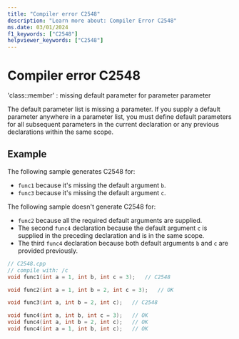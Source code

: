 ```yaml
---
title: "Compiler error C2548"
description: "Learn more about: Compiler Error C2548"
ms.date: 03/01/2024
f1_keywords: ["C2548"]
helpviewer_keywords: ["C2548"]
---
```

# Compiler error C2548

'class::member' : missing default parameter for parameter parameter

The default parameter list is missing a parameter. If you supply a default parameter anywhere in a parameter list, you must define default parameters for all subsequent parameters in the current declaration or any previous declarations within the same scope.

## Example

The following sample generates C2548 for:

- `func1` because it's missing the default argument `b`.
- `func3` because it's missing the default argument `c`.

The following sample doesn't generate C2548 for:

- `func2` because all the required default arguments are supplied.
- The second `func4` declaration because the default argument `c` is supplied in the preceding declaration and is in the same scope.
- The third `func4` declaration because both default arguments `b` and `c` are provided previously.

```cpp
// C2548.cpp
// compile with: /c
void func1(int a = 1, int b, int c = 3);   // C2548

void func2(int a = 1, int b = 2, int c = 3);   // OK

void func3(int a, int b = 2, int c);   // C2548

void func4(int a, int b, int c = 3);   // OK
void func4(int a, int b = 2, int c);   // OK
void func4(int a = 1, int b, int c);   // OK
```
